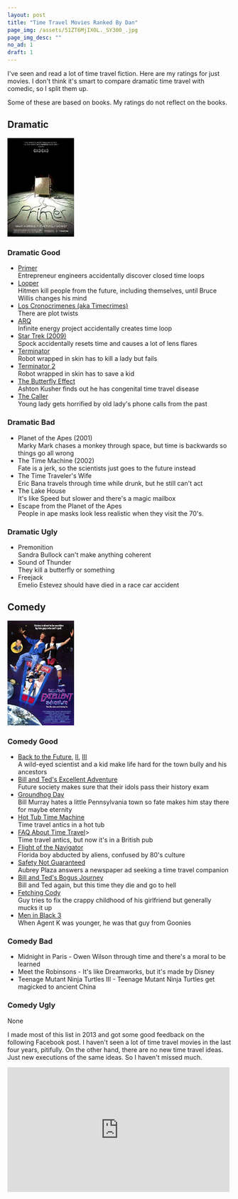 ```yaml
---
layout: post
title: "Time Travel Movies Ranked By Dan"
page_img: /assets/51ZT6MjIXOL._SY300_.jpg
page_img_desc: ""
no_ad: 1
draft: 1
---
```


I've seen and read a lot of time travel fiction. Here are my ratings for just movies. I don't think it's smart to compare dramatic time travel with comedic, so I split them up.

Some of these are based on books. My ratings do not reflect on the books.

<div style="clear: both"></div>

## Dramatic

<div class="illustration" style="width: 150px">
    <img src="/assets/Primer_(2004_film_poster).jpg" />
</div>

### Dramatic Good

* [Primer](https://www.youtube.com/watch?v=9A7fCKM4ERA)<br />Entrepreneur engineers accidentally discover closed time loops
* [Looper](https://www.youtube.com/watch?v=1C3yDHl_MBM)<br />Hitmen kill people from the future, including themselves, until Bruce Willis changes his mind
* [Los Cronocrimenes (aka Timecrimes)](https://www.youtube.com/watch?v=UtL-3iEInQI)<br />There are plot twists
* [ARQ](https://www.netflix.com/title/80092885)<br />Infinite energy project accidentally creates time loop
* [Star Trek (2009)](https://www.youtube.com/watch?v=FTzIaSQwxCU)<br />Spock accidentally resets time and causes a lot of lens flares
* [Terminator](https://www.youtube.com/watch?v=-fN82upbGPo)<br />Robot wrapped in skin has to kill a lady but fails
* [Terminator 2](https://www.youtube.com/watch?v=ut0PQ5sTDu0)<br />Robot wrapped in skin has to save a kid
* [The Butterfly Effect](https://www.youtube.com/watch?v=yreck-Kp8kI)<br />Ashton Kusher finds out he has congenital time travel disease
* [The Caller](https://www.youtube.com/watch?v=V4jMiH6cDtE)<br />Young lady gets horrified by old lady's phone calls from the past

### Dramatic Bad
* Planet of the Apes (2001)<br />Marky Mark chases a monkey through space, but time is backwards so things go all wrong
* The Time Machine (2002)<br />Fate is a jerk, so the scientists just goes to the future instead
* The Time Traveler's Wife<br />Eric Bana travels through time while drunk, but he still can't act
* The Lake House<br />It's like Speed but slower and there's a magic mailbox
* Escape from the Planet of the Apes<br />People in ape masks look less realistic when they visit the 70's.

### Dramatic Ugly
* Premonition<br />Sandra Bullock can't make anything coherent
* Sound of Thunder<br />They kill a butterfly or something
* Freejack<br />Emelio Estevez should have died in a race car accident

## Comedy

<div class="illustration" style="width: 150px">
    <img src="/assets/bill_ted_s_excellent_adventure-471795106-large.jpg" />
</div>

### Comedy Good

* [Back to the Future](https://www.youtube.com/watch?v=UpEbGV-mjq0), [II](https://www.youtube.com/watch?v=hdEorlgVe-c), [III](https://www.youtube.com/watch?v=TSXf27_J8vw)<br />A wild-eyed scientist and a kid make life hard for the town bully and his ancestors
* [Bill and Ted's Excellent Adventure](https://www.youtube.com/watch?v=tHL_Of_CZ1A)<br />Future society makes sure that their idols pass their history exam
* [Groundhog Day](https://www.youtube.com/watch?v=8skEQx5w8Cs)<br />Bill Murray hates a little Pennsylvania town so fate makes him stay there for maybe eternity
* [Hot Tub Time Machine](https://www.youtube.com/watch?v=6f0R6atZcbQ)<br />Time travel antics in a hot tub
* [FAQ About Time Travel](https://www.youtube.com/watch?v=JfvA6iE_lWw)><br />Time travel antics, but now it's in a British pub
* [Flight of the Navigator](https://www.youtube.com/watch?v=YXLxrUTd9kk)<br />Florida boy abducted by aliens, confused by 80's culture
* [Safety Not Guaranteed](https://www.youtube.com/watch?v=91FDjrG-XnY)<br />Aubrey Plaza answers a newspaper ad seeking a time travel companion
* [Bill and Ted's Bogus Journey](https://www.youtube.com/watch?v=cPc-MeuUU10)<br />Bill and Ted again, but this time they die and go to hell
* [Fetching Cody](https://www.amazon.com/Fetching-Cody-Barclay-Hope/dp/B001HCQVSK)<br />Guy tries to fix the crappy childhood of his girlfriend but generally mucks it up
* [Men in Black 3](https://www.youtube.com/watch?v=H0sbIxjUD1s)<br />When Agent K was younger, he was that guy from Goonies

### Comedy Bad
* Midnight in Paris - Owen Wilson through time and there's a moral to be learned
* Meet the Robinsons - It's like Dreamworks, but it's made by Disney
* Teenage Mutant Ninja Turtles III - Teenage Mutant Ninja Turtles get magicked to ancient China

### Comedy Ugly
None

I made most of this list in 2013 and got some good feedback on the following Facebook post. I haven't seen a lot of time travel movies in the last four years, pitifully. On the other hand, there are no new time travel ideas. Just new executions of the same ideas. So I haven't missed much.

<iframe src="https://www.facebook.com/plugins/post.php?href=https%3A%2F%2Fwww.facebook.com%2Fdankuck%2Fposts%2F10200884397806486&width=500" width="500" height="281" style="border:none;overflow:hidden" scrolling="no" frameborder="0" allowTransparency="true"></iframe>
